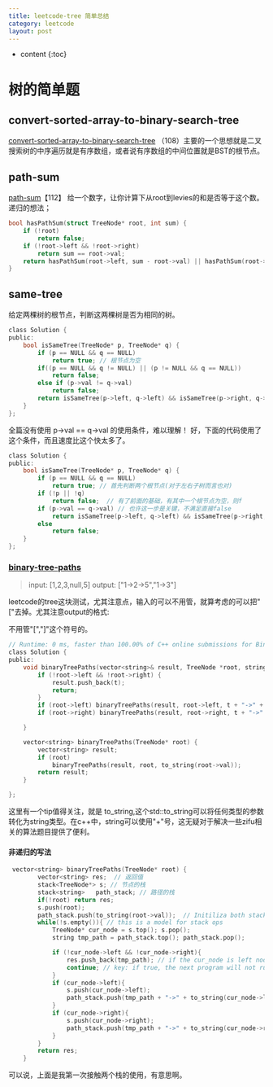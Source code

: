 ```yaml
---
title: leetcode-tree 简单总结
category: leetcode
layout: post
---
```

* content
{:toc}

# 树的简单题

## convert-sorted-array-to-binary-search-tree
[convert-sorted-array-to-binary-search-tree](https://leetcode.com/problems/convert-sorted-array-to-binary-search-tree) （108）主要的一个思想就是二叉搜索树的中序遍历就是有序数组，或者说有序数组的中间位置就是BST的根节点。

## path-sum
[path-sum](https://leetcode.com/problems/path-sum)【112】
给一个数字，让你计算下从root到levies的和是否等于这个数。递归的想法；
```c
bool hasPathSum(struct TreeNode* root, int sum) {
    if (!root)
        return false;
    if (!root->left && !root->right)
        return sum == root->val;
    return hasPathSum(root->left, sum - root->val) || hasPathSum(root->right, sum - root->val);
}
```

## same-tree
给定两棵树的根节点，判断这两棵树是否为相同的树。

```c
class Solution {
public:
    bool isSameTree(TreeNode* p, TreeNode* q) {
        if (p == NULL && q == NULL)
            return true; // 根节点为空
        if((p == NULL && q != NULL) || (p != NULL && q == NULL))
            return false;
        else if (p->val != q->val)
            return false;
        return isSameTree(p->left, q->left) && isSameTree(p->right, q->right);
    }
};
```
全篇没有使用 p->val == q->val 的使用条件，难以理解！ 好，下面的代码使用了这个条件，而且速度比这个快太多了。

```c
class Solution {
public:
    bool isSameTree(TreeNode* p, TreeNode* q) {
        if (p == NULL && q == NULL)
            return true; // 首先判断两个根节点(对于左右子树而言也对)
        if (!p || !q)
            return false;  // 有了前面的基础，有其中一个根节点为空，则f
        if (p->val == q->val) // 也许这一步是关键，不满足直接false
            return isSameTree(p->left, q->left) && isSameTree(p->right, q->right);
        else
            return false;
    }
};
```

### [binary-tree-paths](https://leetcode.com/problems/binary-tree-paths/)

> input: [1,2,3,null,5]
> output: ["1->2->5","1->3"]

leetcode的tree这块测试，尤其注意点，输入的可以不用管，就算考虑的可以把"["去掉。尤其注意output的格式:

不用管"[","]"这个符号的。

```c
// Runtime: 0 ms, faster than 100.00% of C++ online submissions for Binary Tree Paths.
class Solution {
public:
    void binaryTreePaths(vector<string>& result, TreeNode *root, string t){
        if (!root->left && !root->right) {
            result.push_back(t);
            return;
        }
        if (root->left) binaryTreePaths(result, root->left, t + "->" + to_string(root->left->val));
        if (root->right) binaryTreePaths(result, root->right, t + "->" + to_string(root->right->val));

    }

    vector<string> binaryTreePaths(TreeNode* root) {
        vector<string> result;
        if (root)
            binaryTreePaths(result, root, to_string(root->val));
        return result;
    }

};
```

这里有一个tip值得关注，就是 to_string,这个std::to_string可以将任何类型的参数转化为string类型。在c++中，string可以使用"+"号，这无疑对于解决一些zifu相关的算法题目提供了便利。

#### 非递归的写法

```c
 vector<string> binaryTreePaths(TreeNode* root) {
        vector<string> res;  // 返回值
        stack<TreeNode*> s; // 节点的栈
        stack<string>   path_stack; // 路径的栈
        if(!root) return res;
        s.push(root);
        path_stack.push(to_string(root->val));  // Initiliza both stack to run it.
        while(!s.empty()){ // this is a model for stack ops
            TreeNode* cur_node = s.top(); s.pop();
            string tmp_path = path_stack.top(); path_stack.pop();

            if (!cur_node->left && !cur_node->right){
                res.push_back(tmp_path); // if the cur_node is left node, then push stack to res
                continue; // key: if true, the next program will not run
            }
            if (cur_node->left){
                s.push(cur_node->left);
                path_stack.push(tmp_path + "->" + to_string(cur_node->left->val));
            }
            if (cur_node->right){
                s.push(cur_node->right);
                path_stack.push(tmp_path + "->" + to_string(cur_node->right->val));
            }
        }
        return res;
    }
```

可以说，上面是我第一次接触两个栈的使用，有意思啊。
